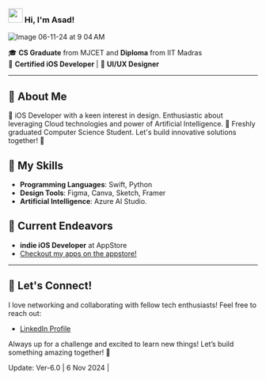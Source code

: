 ### <img src="https://github.com/TheDudeThatCode/TheDudeThatCode/blob/master/Assets/Hi.gif" width="29px"> Hi, I'm Asad!

![Image 06-11-24 at 9 04 AM](https://github.com/user-attachments/assets/ada6b7b5-9d86-4ac7-8813-fbd79141291e)

🎓 **CS Graduate** from MJCET and **Diploma** from IIT Madras  
📱 **Certified iOS Developer** | 🎨 **UI/UX Designer**

---

## 🚀 About Me
 iOS Developer with a keen interest in design. Enthusiastic about leveraging Cloud technologies and power of Artificial Intelligence. 🤖
Freshly graduated Computer Science Student. Let's build innovative solutions together! 🚀

## 💪 My Skills
- **Programming Languages**: Swift, Python
- **Design Tools**: Figma, Canva, Sketch, Framer
- **Artificial Intelligence**: Azure AI Studio.

## 🌱 Current Endeavors
- **indie iOS Developer** at AppStore
- [Checkout my apps on the appstore!](https://apps.apple.com/in/developer/mohammed-asadullah-sayeed/id1759296244)

---

## 🔗 Let's Connect!
I love networking and collaborating with fellow tech enthusiasts! Feel free to reach out:
- [LinkedIn Profile](https://www.linkedin.com/in/asdsyd/)

Always up for a challenge and excited to learn new things! Let’s build something amazing together! 🚀

<p font-family="-apple-system-footnote"> Update: Ver-6.0 | 6 Nov 2024 |</p>

























